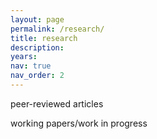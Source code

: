 ```yaml
---
layout: page
permalink: /research/
title: research
description:
years:
nav: true
nav_order: 2
---
```


peer-reviewed articles

working papers/work in progress
